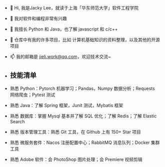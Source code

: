 - 👋 Hi, 我是Jacky Lee，就读于上海「华东师范大学」软件工程学院
- 👀 我对软件和编程非常有兴趣
- 🌱 我擅长 Python 和 Java，也了解 javascript 和 c/c++
- 💞️ 仓库中有我的许多项目，比如 计算机基础知识的资料整理，以及其他的开源项目
- 📫 我的邮箱是 <jieli.work@qq.com>，欢迎技术交流~

- ## 技能清单

- 熟悉 Python：Pytorch 机器学习；Pandas，Numpy 数据分析；Requests 网络爬虫；Pytest 测试
- 熟悉 Java：了解 Spring 框架，Junit 测试，Mybatis 框架
- 熟悉 数据库：掌握 Mysql 基本并了解 SQL 优化；了解 Redis；了解 Elastic Search
- 熟悉 版本管理工具：熟悉 Git 工具，在 Github 上有 150+ Star 项目
- 熟悉 微服务套件：Nacos 注册配置中心；RabbitMQ 消息队列；Docker 集群工具
- 熟悉 Adobe 软件：会 PhotoShop 图片处理；会 Premiere 视频剪辑


